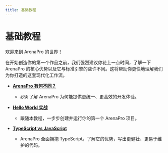 ```yaml
---
title: 基础教程
---
```


# 基础教程

欢迎来到 ArenaPro 的世界！

在开始创造你的第一个作品之前，我们强烈建议你花上一点时间，了解一下 ArenaPro 的核心优势以及它与标准引擎的些许不同。这将帮助你更快地理解我们为你打造的这套现代化工作流。

- **[ArenaPro 有何不同？](./02-whats-different.md)**

  - `必读` 了解 ArenaPro 为何能提供更统一、更高效的开发体验。

- **[Hello World 实战](./01-hello-world-tutorial.md)**

  - 跟随本教程，一步步创建并运行你的第一个 ArenaPro 项目。

- **[TypeScript vs JavaScript](./typescript-vs-javascript.md)**
  - ArenaPro 全面拥抱 TypeScript。了解它的优势，写出更健壮、更易于维护的代码。
